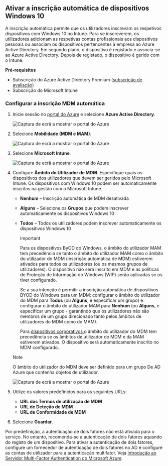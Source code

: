 ## <a name="enable-windows-10-automatic-enrollment"></a>Ativar a inscrição automática de dispositivos Windows 10

A inscrição automática permite que os utilizadores inscrevam os respetivos dispositivos com Windows 10 no Intune. Para se inscreverem, os utilizadores adicionam as respetivas contas profissionais aos dispositivos pessoais ou associam os dispositivos pertencentes à empresa ao Azure Active Directory. Em segundo plano, o dispositivo é registado e associa-se ao Azure Active Directory. Depois de registado, o dispositivo é gerido com o Intune.

**Pré-requisitos**

- Subscrição do Azure Active Directory Premium ([subscrição de avaliação](https://go.microsoft.com/fwlink/?LinkID=816845))
- Subscrição do Microsoft Intune

### <a name="configure-automatic-mdm-enrollment"></a>Configurar a inscrição MDM automática

1. Inicie sessão no [portal do Azure](https://portal.azure.com) e selecione **Azure Active Directory**.

   ![Captura de ecrã a mostrar o portal do Azure](../enrollment/media/windows-enroll/auto-enroll-azure-main.png)

2. Selecione **Mobilidade (MDM e MAM)**.

   ![Captura de ecrã a mostrar o portal do Azure](../enrollment/media/windows-enroll/auto-enroll-mdm.png)

3. Selecione **Microsoft Intune**.

   ![Captura de ecrã a mostrar o portal do Azure](../enrollment/media/windows-enroll/auto-enroll-intune.png)

4. Configure **Âmbito do Utilizador de MDM**. Especifique quais os dispositivos dos utilizadores que devem ser geridos pelo Microsoft Intune. Os dispositivos com Windows 10 podem ser automaticamente inscritos na gestão com o Microsoft Intune.

   - **Nenhum** – Inscrição automática de MDM desativada
   - **Alguns** – Selecione os **Grupos** que podem inscrever automaticamente os dispositivos Windows 10
   - **Todos** – Todos os utilizadores podem inscrever automaticamente os dispositivos Windows 10

      > [!IMPORTANT]
      > Para os dispositivos ByOD do Windows, o âmbito do utilizador MAM tem precedência se tanto o âmbito do utilizador MAM como o âmbito do utilizador do MDM (inscrição automática de MDM) estiverem ativados para todos os utilizadores (ou os mesmos grupos de utilizadores). O dispositivo não será inscrito em MDM e as políticas de Proteção de Informação do Windows (WIP) serão aplicadas se os tiver configurado.
      >
      > Se a sua intenção é permitir a inscrição automática de dispositivos BYOD do Windows para um MDM: configurar o âmbito do utilizador do MDM para **Todos** (ou **Alguns**, e especificar um grupo) e configurar o âmbito do utilizador MAM para **Nenhum** (ou **Alguns**, e especificar um grupo - garantindo que os utilizadores não são membros de um grupo direcionado tanto pelos âmbitos de utilizadores do MDM como do MAM).
      >
      >Para [dispositivos corporativos,](../enrollment/enrollment-restrictions-set.md#blocking-personal-windows-devices)o âmbito do utilizador do MDM tem precedência se os âmbitos de utilizador do MDM e da MAM estiverem ativados. O dispositivo será automaticamente inscrito no MDM configurado.

   > [!NOTE]
   > O âmbito do utilizador do MDM deve ser definido para um grupo De AD Azure que contenha objetos de utilizador.

   ![Captura de ecrã a mostrar o portal do Azure](../enrollment/media/windows-enroll/auto-enroll-scope.png)

5. Utilize os valores predefinidos para os seguintes URLs:
    - **URL dos Termos de utilização de MDM**
    - **URL de Deteção de MDM**
    - **URL de Conformidade de MDM**

6. Selecione **Guardar**.

Por predefinição, a autenticação de dois fatores não está ativada para o serviço. No entanto, recomenda-se a autenticação de dois fatores aquando do registo de um dispositivo. Para ativar a autenticação de dois fatores, configure um fornecedor de autenticação de dois fatores no AD e configure as contas de utilizador para a autenticação multifator. Veja [Introdução ao Servidor Multi-Factor Authentication do Microsoft Azure](https://docs.microsoft.com/azure/multi-factor-authentication/multi-factor-authentication-get-started-cloud).
